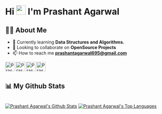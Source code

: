 <h1 >Hi <img src="https://raw.githubusercontent.com/MartinHeinz/MartinHeinz/master/wave.gif" width="30px"> I'm Prashant Agarwal</h1>

<!--
<a href="https://github.com/Meghna-DAS/github-profile-views-counter">
    <img src="https://komarev.com/ghpvc/?username=prashant695">
</a>
-->

## 🙋‍♂️ About Me

- 🌱 Currently learning **Data Structures and Algorithms.**
- 👯 Looking to collaborate on **OpenSource Projects**
- 📫 How to reach me **prashantagarwal695@gmail.com**

[<img align="left" alt="Prashant | Leetcode" width="30px" src="https://cdn.jsdelivr.net/npm/simple-icons@v3/icons/leetcode.svg" />](https://leetcode.com/prashant_08)
[<img align="left" alt="Prashant | Codechef" width="30px" src="https://cdn.jsdelivr.net/npm/simple-icons@v3/icons/codechef.svg" />](https://www.codechef.com/users/prashant_08)
[<img align="left" alt="Prashant | Hackerrank" width="30px" src="https://cdn.jsdelivr.net/npm/simple-icons@v3/icons/hackerrank.svg" />](https://www.hackerrank.com/prashant_695)
[<img align="left" alt="Prashant | LinkedIn" width="30px" src="https://cdn.jsdelivr.net/npm/simple-icons@v3/icons/linkedin.svg" />](https://www.linkedin.com/in/prashant-agarwal-921a001b6/)

<br/>
<br/>

## 📊 My Github Stats
  <br/>
    <a href="https://github.com/prashant695/github-readme-stats"><img alt="Prashant Agarwal's Github Stats" src="https://github-readme-stats.vercel.app/api?username=prashant695&show_icons=true&count_private=true&theme=react&hide_border=true&bg_color=0D1117" /></a>
  <a href="https://github.com/prashant695/github-readme-stats"><img alt="Prashant Agarwal's Top Languages" src="https://github-readme-stats.vercel.app/api/top-langs/?username=prashant695&langs_count=8&count_private=true&layout=compact&theme=react&hide_border=true&bg_color=0D1117" /></a>

